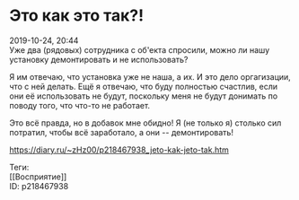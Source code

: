 Это как это так?!
==================

   
 2019-10-24, 20:44   
  Уже два (рядовых) сотрудника с об'екта спросили, можно ли нашу установку демонтировать и не использовать?   
   
 Я им отвечаю, что установка уже не наша, а их. И это дело оргагизации, что с ней делать. Ещё я отвечаю, что буду полностью счастлив, если они её использовать не будут, поскольку меня не будут донимать по поводу того, что что-то не работает.   
   
 Это всё правда, но в добавок мне обидно! Я (не только я) столько сил потратил, чтобы всё заработало, а они -- демонтировать!   
    
 <https://diary.ru/~zHz00/p218467938_jeto-kak-jeto-tak.htm>   
   
 Теги:   
 [[Восприятие]]   
 ID: p218467938